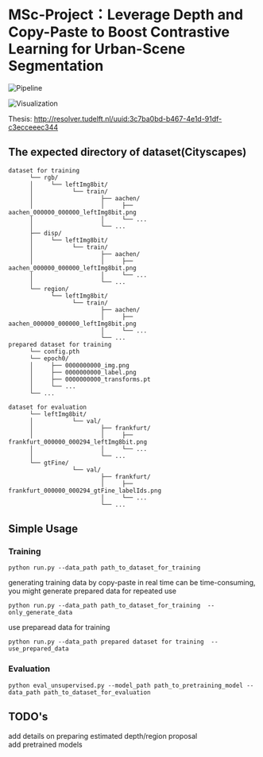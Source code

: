 # MSc-Project：Leverage Depth and Copy-Paste to Boost Contrastive Learning for Urban-Scene Segmentation
![Pipeline](https://github.com/LeungTsang/MSc-Project/raw/main/fig/pipeline.png)

![Visualization](https://github.com/LeungTsang/MSc-Project/raw/main/fig/fig1.gif)

Thesis: http://resolver.tudelft.nl/uuid:3c7ba0bd-b467-4e1d-91df-c3ecceeec344

## The expected directory of dataset(Cityscapes)  
~~~  
dataset for training  
      └── rgb/  
      │     └── leftImg8bit/  
      │           └── train/  
      │                   ├── aachen/  
      │                   │     ├── aachen_000000_000000_leftImg8bit.png  
      │                   │     └── ...  
      │                   └── ...  
      ├── disp/  
      │     └── leftImg8bit/  
      │           └── train/  
      │                   ├── aachen/  
      │                   │     ├── aachen_000000_000000_leftImg8bit.png  
      │                   │     └── ...  
      │                   └── ...  
      └── region/  
            └── leftImg8bit/  
                  └── train/  
                          ├── aachen/  
                          │     ├── aachen_000000_000000_leftImg8bit.png  
                          │     └── ...  
                          └── ...  
prepared dataset for training 
      └── config.pth     
      └── epoch0/  
      │     ├── 0000000000_img.png
      │     ├── 0000000000_label.png
      │     ├── 0000000000_transforms.pt
      │     └── ...
      └── ... 
      
dataset for evaluation  
      └── leftImg8bit/  
      │           └── val/  
      │                   ├── frankfurt/  
      │                   │     ├── frankfurt_000000_000294_leftImg8bit.png  
      │                   │     └── ...  
      │                   └── ...  
      └── gtFine/  
                  └── val/  
                          ├── frankfurt/  
                          │     ├── frankfurt_000000_000294_gtFine_labelIds.png  
                          │     └── ...  
                          └── ...  
~~~  

## Simple Usage  
### Training  

~~~  
python run.py --data_path path_to_dataset_for_training  
~~~  
generating training data by copy-paste in real time can be time-consuming, you might generate prepared data for repeated use
~~~
python run.py --data_path path_to_dataset_for_training  --only_generate_data
~~~
use preparead data for training
~~~
python run.py --data_path prepared dataset for training  --use_prepared_data
~~~
### Evaluation  
~~~  
python eval_unsupervised.py --model_path path_to_pretraining_model --data_path path_to_dataset_for_evaluation  
~~~  

## TODO's  
add details on preparing estimated depth/region proposal  
add pretrained models  

